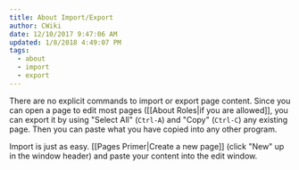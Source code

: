 ```yaml
---
title: About Import/Export
author: CWiki
date: 12/10/2017 9:47:06 AM
updated: 1/8/2018 4:49:07 PM  
tags:
  - about
  - import
  - export
---
```


There are no explicit commands to import or export page content. Since you can open a page to edit most pages ([[About Roles|if you are allowed]], you can export it by using "Select All" (`Ctrl-A`) and "Copy" (`Ctrl-C`) any existing page. Then you can paste what you have copied into any other program.

Import is just as easy. [[Pages Primer|Create a new page]] (click "New" up in the window header) and paste your content into the edit window.